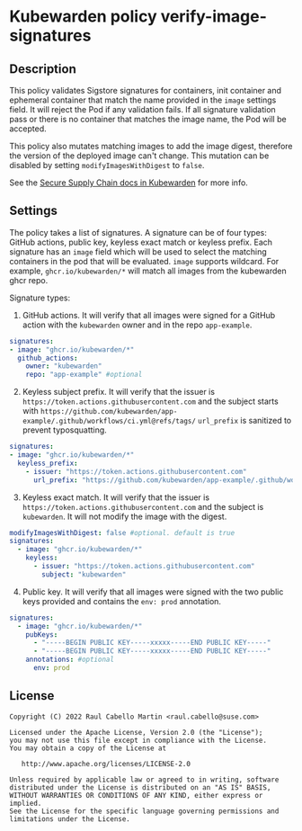 # Kubewarden policy verify-image-signatures

## Description

This policy validates Sigstore signatures for containers, init container and ephemeral container that match the name provided
in the `image` settings field. It will reject the Pod if any validation fails.
If all signature validation pass or there is no container that matches the image name, the Pod will be accepted.

This policy also mutates matching images to add the image digest, therefore the version of the deployed image can't change. 
This mutation can be disabled by setting `modifyImagesWithDigest` to `false`.

See the [Secure Supply Chain docs in Kubewarden](https://docs.kubewarden.io/distributing-policies/secure-supply-chain) for more info.

## Settings

The policy takes a list of signatures. A signature can be of four types: GitHub actions, public key, keyless exact match or keyless prefix. Each signature
has an `image` field which will be used to select the matching containers in the pod that will be evaluated.
`image` supports wildcard. For example, `ghcr.io/kubewarden/*` will match all images from the kubewarden ghcr repo.

Signature types:

1. GitHub actions. It will verify that all images were signed for a GitHub action with the `kubewarden` owner and in the repo `app-example`.

``` yaml
signatures:
- image: "ghcr.io/kubewarden/*"
  github_actions:
    owner: "kubewarden"
    repo: "app-example" #optional
```

2. Keyless subject prefix. It will verify that the issuer is `https://token.actions.githubusercontent.com` and the subject starts with `https://github.com/kubewarden/app-example/.github/workflows/ci.yml@refs/tags/`
   `url_prefix` is sanitized to prevent typosquatting.

``` yaml
signatures:
- image: "ghcr.io/kubewarden/*"
  keyless_prefix:
    - issuer: "https://token.actions.githubusercontent.com"
      url_prefix: "https://github.com/kubewarden/app-example/.github/workflows/ci.yml@refs/tags/"
``` 


3. Keyless exact match. It will verify that the issuer is `https://token.actions.githubusercontent.com` and the subject is `kubewarden`. It will not modify the image with the digest.

``` yaml
modifyImagesWithDigest: false #optional. default is true
signatures:
  - image: "ghcr.io/kubewarden/*" 
    keyless:
      - issuer: "https://token.actions.githubusercontent.com"
        subject: "kubewarden"
``` 

4. Public key. It will verify that all images were signed with the two public keys provided and contains the `env: prod` annotation.

``` yaml
signatures:
  - image: "ghcr.io/kubewarden/*"
    pubKeys: 
      - "-----BEGIN PUBLIC KEY-----xxxxx-----END PUBLIC KEY-----"
      - "-----BEGIN PUBLIC KEY-----xxxxx-----END PUBLIC KEY-----"
    annotations: #optional
      env: prod
``` 

## License

```
Copyright (C) 2022 Raul Cabello Martin <raul.cabello@suse.com>

Licensed under the Apache License, Version 2.0 (the "License");
you may not use this file except in compliance with the License.
You may obtain a copy of the License at

   http://www.apache.org/licenses/LICENSE-2.0

Unless required by applicable law or agreed to in writing, software
distributed under the License is distributed on an "AS IS" BASIS,
WITHOUT WARRANTIES OR CONDITIONS OF ANY KIND, either express or implied.
See the License for the specific language governing permissions and
limitations under the License.
```
